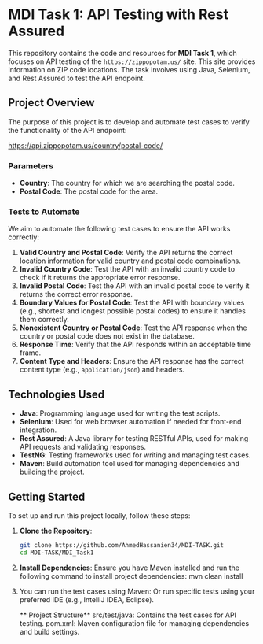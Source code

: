# MDI Task 1: API Testing with Rest Assured

This repository contains the code and resources for **MDI Task 1**, which focuses on API testing of the `https://zippopotam.us/` site. This site provides information on ZIP code locations. The task involves using Java, Selenium, and Rest Assured to test the API endpoint.

## Project Overview

The purpose of this project is to develop and automate test cases to verify the functionality of the API endpoint:

https://api.zippopotam.us/country/postal-code/


### Parameters

- **Country**: The country for which we are searching the postal code.
- **Postal Code**: The postal code for the area.

### Tests to Automate

We aim to automate the following test cases to ensure the API works correctly:

1. **Valid Country and Postal Code**: Verify the API returns the correct location information for valid country and postal code combinations.
2. **Invalid Country Code**: Test the API with an invalid country code to check if it returns the appropriate error response.
3. **Invalid Postal Code**: Test the API with an invalid postal code to verify it returns the correct error response.
4. **Boundary Values for Postal Code**: Test the API with boundary values (e.g., shortest and longest possible postal codes) to ensure it handles them correctly.
5. **Nonexistent Country or Postal Code**: Test the API response when the country or postal code does not exist in the database.
6. **Response Time**: Verify that the API responds within an acceptable time frame.
7. **Content Type and Headers**: Ensure the API response has the correct content type (e.g., `application/json`) and headers.

## Technologies Used

- **Java**: Programming language used for writing the test scripts.
- **Selenium**: Used for web browser automation if needed for front-end integration.
- **Rest Assured**: A Java library for testing RESTful APIs, used for making API requests and validating responses.
- **TestNG**: Testing frameworks used for writing and managing test cases.
- **Maven**: Build automation tool used for managing dependencies and building the project.

## Getting Started

To set up and run this project locally, follow these steps:

1. **Clone the Repository**:

   ```bash
   git clone https://github.com/AhmedHassanien34/MDI-TASK.git
   cd MDI-TASK/MDI_Task1

2. **Install Dependencies**:
    Ensure you have Maven installed and run the following command to install project dependencies: mvn clean install 
3. You can run the test cases using Maven: Or run specific tests using your preferred IDE (e.g., IntelliJ IDEA, Eclipse).

   **  Project Structure**
   src/test/java: Contains the test cases for API testing.
pom.xml: Maven configuration file for managing dependencies and build settings.


  
